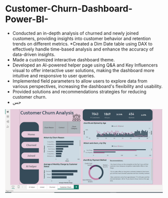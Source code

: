 # Customer-Churn-Dashboard-Power-BI-

* Conducted an in-depth analysis of churned and newly joined customers, providing insights into customer behavior and retention trends on different metrics.
*Created a Dim Date table using DAX to effectively handle time-based analysis and enhance the accuracy of data-driven insights.
* Made a customized interactive dashboard theme.
* Developed an AI-powered helper page using Q&A and Key Influencers visual to offer interactive user solutions, making the dashboard more intuitive and responsive to user queries.
* Implemented field parameters to allow users to explore data from various perspectives, increasing the dashboard's flexibility and usability.
* Provided solutions and recommendations strategies for reducing customer churn. 
* حس



![image alt](https://github.com/MahmoudSaied-12/Customer-Churn-Dashboard-Power-BI-/blob/bdf808011954f81516bdffe7d77ef15b0759dcdf/customer%20churn.PNG)
